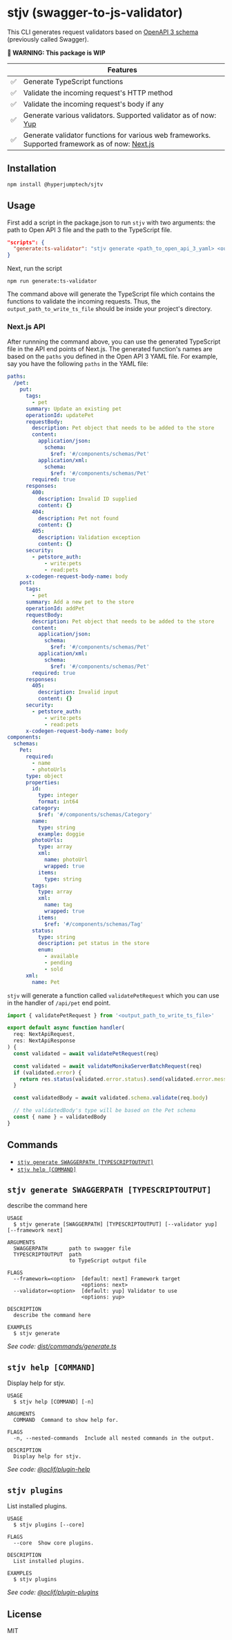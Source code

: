 # stjv (swagger-to-js-validator)

This CLI generates request validators based on [OpenAPI 3 schema](https://swagger.io/docs/specification/about/) (previously called Swagger).

**:construction: WARNING: This package is WIP**

|     | Features                                                                                                               |
| --- | ---------------------------------------------------------------------------------------------------------------------- |
| ✅  | Generate TypeScript functions                                                                                          |
| ✅  | Validate the incoming request's HTTP method                                                                            |
| ✅  | Validate the incoming request's body if any                                                                            |
| ✅  | Generate various validators. Supported validator as of now: [Yup](https://github.com/jquense/yup)                      |
| ✅  | Generate validator functions for various web frameworks. Supported framework as of now: [Next.js](https://nextjs.org/) |

## Installation

```sh-session
npm install @hyperjumptech/sjtv
```

## Usage

First add a script in the package.json to run `stjv` with two arguments: the path to Open API 3 file and the path to the TypeScript file.

```json
"scripts": {
  "generate:ts-validator": "stjv generate <path_to_open_api_3_yaml> <output_path_to_write_ts_file>"
}
```

Next, run the script

```sh-session
npm run generate:ts-validator
```

The command above will generate the TypeScript file which contains the functions to validate the incoming requests. Thus, the `output_path_to_write_ts_file` should be inside your project's directory.

### Next.js API

After runnning the command above, you can use the generated TypeScript file in the API end points of Next.js. The generated function's names are based on the `paths` you defined in the Open API 3 YAML file. For example, say you have the following `paths` in the YAML file:

```yaml
paths:
  /pet:
    put:
      tags:
        - pet
      summary: Update an existing pet
      operationId: updatePet
      requestBody:
        description: Pet object that needs to be added to the store
        content:
          application/json:
            schema:
              $ref: '#/components/schemas/Pet'
          application/xml:
            schema:
              $ref: '#/components/schemas/Pet'
        required: true
      responses:
        400:
          description: Invalid ID supplied
          content: {}
        404:
          description: Pet not found
          content: {}
        405:
          description: Validation exception
          content: {}
      security:
        - petstore_auth:
            - write:pets
            - read:pets
      x-codegen-request-body-name: body
    post:
      tags:
        - pet
      summary: Add a new pet to the store
      operationId: addPet
      requestBody:
        description: Pet object that needs to be added to the store
        content:
          application/json:
            schema:
              $ref: '#/components/schemas/Pet'
          application/xml:
            schema:
              $ref: '#/components/schemas/Pet'
        required: true
      responses:
        405:
          description: Invalid input
          content: {}
      security:
        - petstore_auth:
            - write:pets
            - read:pets
      x-codegen-request-body-name: body
components:
  schemas:
    Pet:
      required:
        - name
        - photoUrls
      type: object
      properties:
        id:
          type: integer
          format: int64
        category:
          $ref: '#/components/schemas/Category'
        name:
          type: string
          example: doggie
        photoUrls:
          type: array
          xml:
            name: photoUrl
            wrapped: true
          items:
            type: string
        tags:
          type: array
          xml:
            name: tag
            wrapped: true
          items:
            $ref: '#/components/schemas/Tag'
        status:
          type: string
          description: pet status in the store
          enum:
            - available
            - pending
            - sold
      xml:
        name: Pet
```

`stjv` will generate a function called `validatePetRequest` which you can use in the handler of `/api/pet` end point.

```typescript
import { validatePetRequest } from '<output_path_to_write_ts_file>'

export default async function handler(
  req: NextApiRequest,
  res: NextApiResponse
) {
  const validated = await validatePetRequest(req)

  const validated = await validateMonikaServerBatchRequest(req)
  if (validated.error) {
    return res.status(validated.error.status).send(validated.error.message)
  }

  const validatedBody = await validated.schema.validate(req.body)

  // the validatedBody's type will be based on the Pet schema
  const { name } = validatedBody
}
```

## Commands

<!-- commands -->

- [`stjv generate SWAGGERPATH [TYPESCRIPTOUTPUT]`](#stjv-generate-swaggerpath-typescriptoutput)
- [`stjv help [COMMAND]`](#stjv-help-command)

## `stjv generate SWAGGERPATH [TYPESCRIPTOUTPUT]`

describe the command here

```
USAGE
  $ stjv generate [SWAGGERPATH] [TYPESCRIPTOUTPUT] [--validator yup] [--framework next]

ARGUMENTS
  SWAGGERPATH       path to swagger file
  TYPESCRIPTOUTPUT  path
                    to TypeScript output file

FLAGS
  --framework=<option>  [default: next] Framework target
                        <options: next>
  --validator=<option>  [default: yup] Validator to use
                        <options: yup>

DESCRIPTION
  describe the command here

EXAMPLES
  $ stjv generate
```

_See code: [dist/commands/generate.ts](https://github.com/hyperjumptech/swagger-to-js-validator/blob/v0.0.0/dist/commands/generate.ts)_

## `stjv help [COMMAND]`

Display help for stjv.

```
USAGE
  $ stjv help [COMMAND] [-n]

ARGUMENTS
  COMMAND  Command to show help for.

FLAGS
  -n, --nested-commands  Include all nested commands in the output.

DESCRIPTION
  Display help for stjv.
```

_See code: [@oclif/plugin-help](https://github.com/oclif/plugin-help/blob/v5.1.12/src/commands/help.ts)_

## `stjv plugins`

List installed plugins.

```
USAGE
  $ stjv plugins [--core]

FLAGS
  --core  Show core plugins.

DESCRIPTION
  List installed plugins.

EXAMPLES
  $ stjv plugins
```

_See code: [@oclif/plugin-plugins](https://github.com/oclif/plugin-plugins/blob/v2.1.0/src/commands/plugins/index.ts)_

<!-- commandsstop -->

## License

MIT
